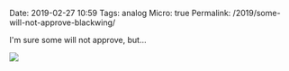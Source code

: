 Date: 2019-02-27 10:59
Tags: analog
Micro: true
Permalink: /2019/some-will-not-approve-blackwing/

I'm sure some will not approve, but...

![](https://www.baty.blog/_img/2019/2019-02-27_Blackwing-Natural-pencil-sharpened-at-both-endsA.jpg)
